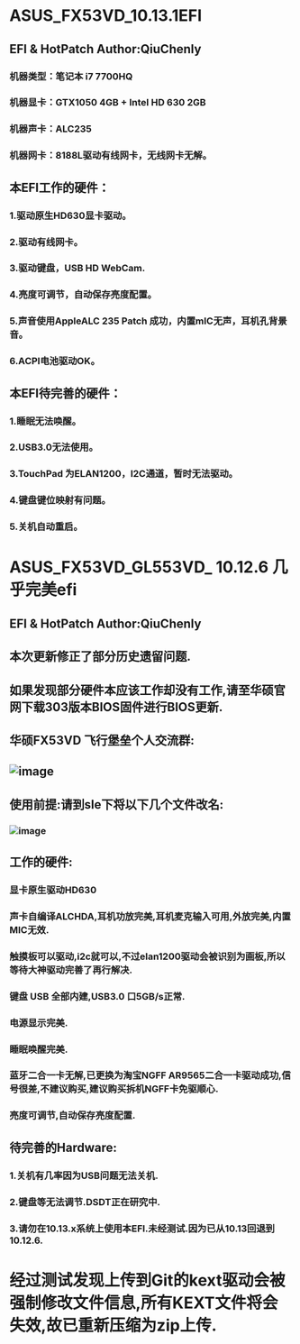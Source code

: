 # ASUS_FX53VD_10.13.1EFI
## EFI & HotPatch Author:QiuChenly
### 机器类型：笔记本 i7 7700HQ
### 机器显卡：GTX1050 4GB + Intel HD 630 2GB
### 机器声卡：ALC235
### 机器网卡：8188L驱动有线网卡，无线网卡无解。
## 本EFI工作的硬件：
### 1.驱动原生HD630显卡驱动。
### 2.驱动有线网卡。
### 3.驱动键盘，USB HD WebCam.
### 4.亮度可调节，自动保存亮度配置。
### 5.声音使用AppleALC 235 Patch 成功，内置mIC无声，耳机孔背景音。
### 6.ACPI电池驱动OK。
## 本EFI待完善的硬件：
### 1.睡眠无法唤醒。
### 2.USB3.0无法使用。
### 3.TouchPad 为ELAN1200，I2C通道，暂时无法驱动。
### 4.键盘键位映射有问题。
### 5.关机自动重启。
# ASUS_FX53VD_GL553VD_ 10.12.6 几乎完美efi
## EFI & HotPatch Author:QiuChenly
## 本次更新修正了部分历史遗留问题.
## 如果发现部分硬件本应该工作却没有工作,请至华硕官网下载303版本BIOS固件进行BIOS更新.
## 华硕FX53VD 飞行堡垒个人交流群:
## ![image](https://github.com/QiuChenly/ASUS_FX53VD_10.13.1EFI/blob/master/macOS10.12_98%25%E5%AE%8C%E7%BE%8Eefi/ASUS%26%2332%3BFX53VD%26%2332%3B%E9%BB%91%E8%8B%B9%E6%9E%9C%E4%BA%A4%E6%B5%81%E7%BE%A4%E7%BE%A4%E4%BA%8C%E7%BB%B4%E7%A0%81.png)

## 使用前提:请到sle下将以下几个文件改名:
### ![image](https://github.com/QiuChenly/ASUS_FX53VD_10.13.1EFI/blob/master/macOS10.12_98%25%E5%AE%8C%E7%BE%8Eefi/tips.png)


## 工作的硬件:
### 显卡原生驱动HD630
### 声卡自编译ALCHDA,耳机功放完美,耳机麦克输入可用,外放完美,内置MIC无效.
### 触摸板可以驱动,i2c就可以,不过elan1200驱动会被识别为画板,所以等待大神驱动完善了再行解决.
### 键盘 USB 全部内建,USB3.0 口5GB/s正常.
### 电源显示完美.
### 睡眠唤醒完美.
### 蓝牙二合一卡无解,已更换为淘宝NGFF  AR9565二合一卡驱动成功,信号很差,不建议购买,建议购买拆机NGFF卡免驱顺心.
### 亮度可调节,自动保存亮度配置.
## 待完善的Hardware:
### 1.关机有几率因为USB问题无法关机.
### 2.键盘等无法调节.DSDT正在研究中.
### 3.请勿在10.13.x系统上使用本EFI.未经测试.因为已从10.13回退到10.12.6.

# 经过测试发现上传到Git的kext驱动会被强制修改文件信息,所有KEXT文件将会失效,故已重新压缩为zip上传.
